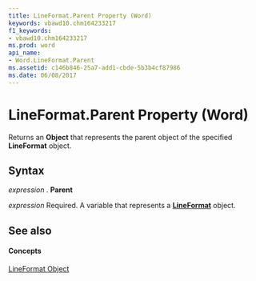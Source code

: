 ```yaml
---
title: LineFormat.Parent Property (Word)
keywords: vbawd10.chm164233217
f1_keywords:
- vbawd10.chm164233217
ms.prod: word
api_name:
- Word.LineFormat.Parent
ms.assetid: c146b846-25a7-add1-cbde-5b3b4cf87986
ms.date: 06/08/2017
---
```



# LineFormat.Parent Property (Word)

Returns an **Object** that represents the parent object of the specified **LineFormat** object.


## Syntax

 _expression_ . **Parent**

 _expression_ Required. A variable that represents a **[LineFormat](lineformat-object-word.md)** object.


## See also


#### Concepts


[LineFormat Object](lineformat-object-word.md)

